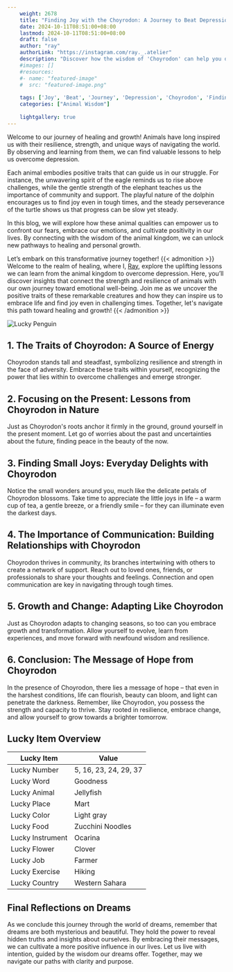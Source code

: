 ```yaml
---
    weight: 2678
    title: "Finding Joy with the Choyrodon: A Journey to Beat Depression"  # Assuming 'title' column exists
    date: 2024-10-11T08:51:00+08:00
    lastmod: 2024-10-11T08:51:00+08:00
    draft: false
    author: "ray"
    authorLink: "https://instagram.com/ray._.atelier"
    description: "Discover how the wisdom of 'Choyrodon' can help you overcome depression and find joy in your life journey."
    #images: []
    #resources:
    #- name: "featured-image"
    #  src: "featured-image.png"
    
    tags: ['Joy', 'Beat', 'Journey', 'Depression', 'Choyrodon', 'Finding']
    categories: ["Animal Wisdom"]
    
    lightgallery: true
---
```

    
Welcome to our journey of healing and growth! Animals have long inspired us with their resilience, strength, and unique ways of navigating the world. By observing and learning from them, we can find valuable lessons to help us overcome depression.

Each animal embodies positive traits that can guide us in our struggle. For instance, the unwavering spirit of the eagle reminds us to rise above challenges, while the gentle strength of the elephant teaches us the importance of community and support. The playful nature of the dolphin encourages us to find joy even in tough times, and the steady perseverance of the turtle shows us that progress can be slow yet steady.

In this blog, we will explore how these animal qualities can empower us to confront our fears, embrace our emotions, and cultivate positivity in our lives. By connecting with the wisdom of the animal kingdom, we can unlock new pathways to healing and personal growth.

Let’s embark on this transformative journey together!
{{< admonition >}}
Welcome to the realm of healing, where I, [Ray](https://instagram.com/ray._.atelier), explore the uplifting lessons we can learn from the animal kingdom to overcome depression. Here, you’ll discover insights that connect the strength and resilience of animals with our own journey toward emotional well-being. Join me as we uncover the positive traits of these remarkable creatures and how they can inspire us to embrace life and find joy even in challenging times. Together, let's navigate this path toward healing and growth!
{{< /admonition >}}

![Lucky Penguin](https://cdn.pixabay.com/photo/2024/09/07/02/34/penguins-9028827_1280.jpg "Lucky Penguin")

## 1. The Traits of Choyrodon: A Source of Energy
Choyrodon stands tall and steadfast, symbolizing resilience and strength in the face of adversity. Embrace these traits within yourself, recognizing the power that lies within to overcome challenges and emerge stronger.

## 2. Focusing on the Present: Lessons from Choyrodon in Nature
Just as Choyrodon's roots anchor it firmly in the ground, ground yourself in the present moment. Let go of worries about the past and uncertainties about the future, finding peace in the beauty of the now.

## 3. Finding Small Joys: Everyday Delights with Choyrodon
Notice the small wonders around you, much like the delicate petals of Choyrodon blossoms. Take time to appreciate the little joys in life – a warm cup of tea, a gentle breeze, or a friendly smile – for they can illuminate even the darkest days.

## 4. The Importance of Communication: Building Relationships with Choyrodon
Choyrodon thrives in community, its branches intertwining with others to create a network of support. Reach out to loved ones, friends, or professionals to share your thoughts and feelings. Connection and open communication are key in navigating through tough times.

## 5. Growth and Change: Adapting Like Choyrodon
Just as Choyrodon adapts to changing seasons, so too can you embrace growth and transformation. Allow yourself to evolve, learn from experiences, and move forward with newfound wisdom and resilience.

## 6. Conclusion: The Message of Hope from Choyrodon
In the presence of Choyrodon, there lies a message of hope – that even in the harshest conditions, life can flourish, beauty can bloom, and light can penetrate the darkness. Remember, like Choyrodon, you possess the strength and capacity to thrive. Stay rooted in resilience, embrace change, and allow yourself to grow towards a brighter tomorrow.


## Lucky Item Overview
| Lucky Item          | Value              |
|---------------|--------------------|
| Lucky Number        | 5, 16, 23, 24, 29, 37  |
| Lucky Word          | Goodness |
| Lucky Animal        | Jellyfish |
| Lucky Place         | Mart     |
| Lucky Color         | Light gray     |
| Lucky Food          | Zucchini Noodles      |
| Lucky Instrument    | Ocarina |
| Lucky Flower        | Clover    |
| Lucky Job           | Farmer       |
| Lucky Exercise      | Hiking  |
| Lucky Country       | Western Sahara    |


##  Final Reflections on Dreams

As we conclude this journey through the world of dreams, remember that dreams are both mysterious and beautiful. They hold the power to reveal hidden truths and insights about ourselves. By embracing their messages, we can cultivate a more positive influence in our lives. Let us live with intention, guided by the wisdom our dreams offer. Together, may we navigate our paths with clarity and purpose.
